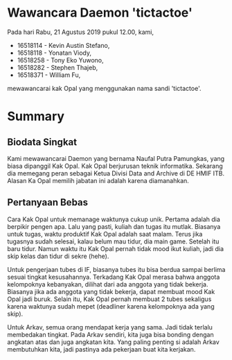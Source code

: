 # Wawancara Daemon 'tictactoe'
Pada hari Rabu, 21 Agustus 2019 pukul 12.00, kami,
- 16518114 - Kevin Austin Stefano,
- 16518118 - Yonatan Viody,
- 16518258 - Tony Eko Yuwono,
- 16518282 - Stephen Thajeb,
- 16518371 - William Fu,

mewawancarai kak Opal yang menggunakan nama sandi 'tictactoe'.

# Summary
## Biodata Singkat
Kami mewawancarai Daemon yang bernama Naufal Putra Pamungkas, yang biasa dipanggil Kak Opal. Kak Opal berjurusan teknik informatika. Sekarang dia memegang peran sebagai Ketua Divisi Data and Archive di DE HMIF ITB. Alasan Ka Opal memilih jabatan ini adalah karena diamanahkan.

## Pertanyaan Bebas
Cara Kak Opal untuk memanage waktunya cukup unik. Pertama adalah dia berpikir pengen apa. Lalu yang pasti, kuliah dan tugas itu mutlak. Biasanya untuk tugas, waktu produktif Kak Opal adalah saat malam. Terus jika tugasnya sudah selesai, kalau belum mau tidur, dia main game. Setelah itu baru tidur. Namun waktu itu Kak Opal pernah tidak mood ikut kuliah, jadi dia skip kelas dan tidur di sekre (hehe).

Untuk pengerjaan tubes di IF, biasanya tubes itu bisa berdua sampai berlima sesuai tingkat kesusahannya. Terkadang Kak Opal merasa bahwa anggota kelompoknya kebanyakan, dilihat dari ada anggota yang tidak bekerja. Biasanya jika ada anggota yang tidak bekerja, dapat membuat mood Kak Opal jadi buruk. Selain itu, Kak Opal pernah membuat 2 tubes sekaligus karena waktunya sudah mepet (deadliner karena kelompoknya ada yang skip).

Untuk Arkav, semua orang mendapat kerja yang sama. Jadi tidak terlalu membedakan tingkat. Pada Arkav sendiri, kita juga bisa bonding dengan angkatan atas dan juga angkatan kita. Yang paling penting si adalah Arkav membutuhkan kita, jadi pastinya ada pekerjaan buat kita kerjakan.
